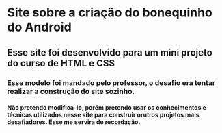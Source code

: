 # Site sobre a criação do bonequinho do Android

## Esse site foi desenvolvido para um mini projeto do curso de HTML e CSS 

### Esse modelo foi mandado pelo professor, o desafio era tentar realizar a construção do site sozinho. 

#### Não pretendo modifica-lo, porém pretendo usar os conhecimentos e técnicas utilizados nesse site para construir orutros projetos mais desafiadores. Esse me servira de recordação.  